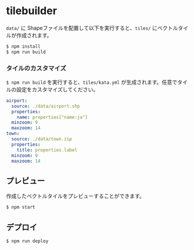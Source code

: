 # tilebuilder

`data/` に Shapeファイルを配置して以下を実行すると、`tiles/` にベクトルタイルが作成されます。

```bash
$ npm install
$ npm run build
```

### タイルのカスタマイズ

`$ npm run build` を実行すると、`tiles/kata.yml` が生成されます。任意でタイルの設定をカスタマイズしてください。

```yaml
airport:
  source: ./data/airport.shp
  properties:
    name: properties["name:ja"]
  minzoom: 9
  maxzoom: 14
town:
  source: ./data/town.zip
  properties:
    title: properties.label
  minzoom: 9
  maxzoom: 14
```

## プレビュー

作成したベクトルタイルをプレビューすることができます。

```bash
$ npm start
```

## デプロイ

```bash
$ npm run deploy
```
